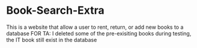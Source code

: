 # Book-Search-Extra
This is a website that allow a user to rent, return, or add new books to a database
FOR TA: I deleted some of the pre-exisiting books during testing, the IT book still exist in the database
